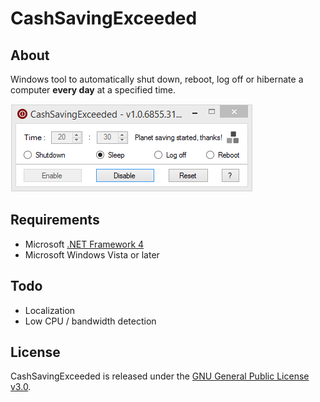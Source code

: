 # CashSavingExceeded

## About
Windows tool to automatically shut down, reboot, log off or hibernate a computer **every day** at a specified time.

![](CashSavingExceeded/ressources/pictures/demo.gif)

## Requirements
- Microsoft [.NET Framework 4](https://www.microsoft.com/en-US/download/details.aspx?id=17851)
- Microsoft Windows Vista or later

## Todo
- Localization
- Low CPU / bandwidth detection
  
## License
CashSavingExceeded is released under the [GNU General Public License v3.0](https://www.gnu.org/licenses/gpl-3.0.fr.html).
